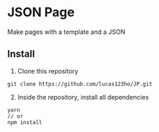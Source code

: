 # JSON Page
Make pages with a template and a JSON

## Install
1. Clone this repository
```console
git clone https://github.com/lucas123ho/JP.git
```
2. Inside the repository, install all dependencies
```console
yarn
// or
npm install
```